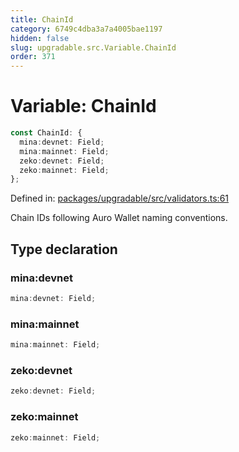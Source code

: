 ```yaml
---
title: ChainId
category: 6749c4dba3a7a4005bae1197
hidden: false
slug: upgradable.src.Variable.ChainId
order: 371
---
```


# Variable: ChainId

```ts
const ChainId: {
  mina:devnet: Field;
  mina:mainnet: Field;
  zeko:devnet: Field;
  zeko:mainnet: Field;
};
```

Defined in: [packages/upgradable/src/validators.ts:61](https://github.com/zkcloudworker/minatokens-lib/blob/main/packages/upgradable/src/validators.ts#L61)

Chain IDs following Auro Wallet naming conventions.

## Type declaration

### mina:devnet

```ts
mina:devnet: Field;
```

### mina:mainnet

```ts
mina:mainnet: Field;
```

### zeko:devnet

```ts
zeko:devnet: Field;
```

### zeko:mainnet

```ts
zeko:mainnet: Field;
```
